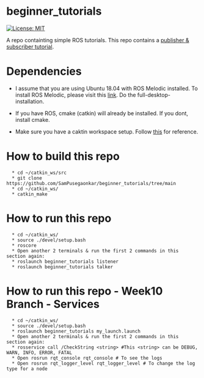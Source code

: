 # beginner_tutorials

[![License: MIT](https://img.shields.io/badge/License-MIT-green.svg)](https://opensource.org/licenses/MIT)

A repo containting simple ROS tutorials. This repo contains a [publisher & subscriber tutorial](http://wiki.ros.org/ROS/Tutorials/WritingPublisherSubscriber%28c%2B%2B%29).

# Dependencies

  * I assume that you are using Ubuntu 18.04 with ROS Melodic installed. To install ROS Melodic, please visit this [link](
  http://wiki.ros.org/melodic/Installation/Ubuntu). Do the full-desktop-installation.

  * If you have ROS, cmake (catkin) will already be installed. If you dont, install cmake.

  * Make sure you have a caktin workspace setup. Follow [this](http://wiki.ros.org/catkin/Tutorials/create_a_workspace) for reference.

# How to build this repo
```
  * cd ~/catkin_ws/src
  * git clone https://github.com/SamPusegaonkar/beginner_tutorials/tree/main
  * cd ~/catkin_ws/
  * catkin_make
```
# How to run this repo
```
  * cd ~/catkin_ws/
  * source ./devel/setup.bash
  * roscore
  * Open another 2 terminals & run the first 2 commands in this section again:
  * roslaunch beginner_tutorials listener
  * roslaunch beginner_tutorials talker
```

# How to run this repo - Week10 Branch - Services
```
  * cd ~/catkin_ws/
  * source ./devel/setup.bash
  * roslaunch beginner_tutorials my_launch.launch
  * Open another 2 terminals & run the first 2 commands in this section again:
  * rosservice call /CheckString <string> #This <string> can be DEBUG, WARN, INFO, ERROR, FATAL
  * Open rosrun rqt_console rqt_console # To see the logs
  * Open rosrun rqt_logger_level rqt_logger_level # To change the log type for a node

```


